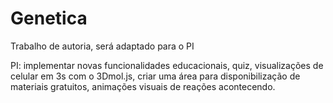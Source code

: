# Genetica
 Trabalho de autoria, será adaptado para o PI

 PI: implementar novas funcionalidades educacionais, quiz, visualizações de celular em 3s com o 3Dmol.js, 
 criar uma área para disponibilização de materiais gratuitos, animações visuais de reações acontecendo.
